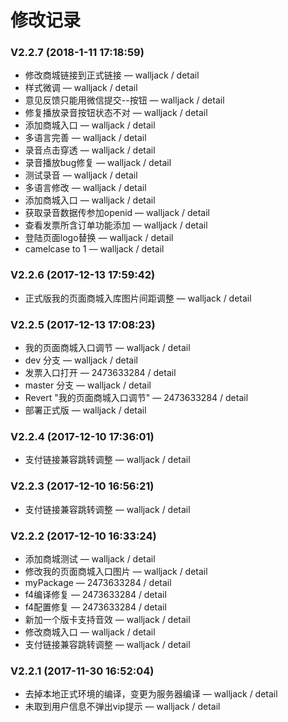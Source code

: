 # 修改记录
### V2.2.7 (2018-1-11 17:18:59)
- 修改商城链接到正式链接 — walljack / detail
- 样式微调 — walljack / detail
- 意见反馈只能用微信提交--按钮 — walljack / detail
- 修复播放录音按钮状态不对 — walljack / detail
- 添加商城入口 — walljack / detail
- 多语言完善 — walljack / detail
- 录音点击穿透 — walljack / detail
- 录音播放bug修复 — walljack / detail
- 测试录音 — walljack / detail
- 多语言修改 — walljack / detail
- 添加商城入口 — walljack / detail
- 获取录音数据传参加openid — walljack / detail
- 查看发票所含订单功能添加 — walljack / detail
- 登陆页面logo替换 — walljack / detail
- camelcase to 1 — walljack / detail

### V2.2.6 (2017-12-13 17:59:42)
- 正式版我的页面商城入库图片间距调整 — walljack / detail

### V2.2.5 (2017-12-13 17:08:23)
- 我的页面商城入口调节 — walljack / detail
- dev 分支 — walljack / detail
- 发票入口打开 — 2473633284 / detail
- master 分支 — walljack / detail
- Revert "我的页面商城入口调节" — 2473633284 / detail
- 部署正式版 — walljack / detail

### V2.2.4 (2017-12-10 17:36:01)
- 支付链接兼容跳转调整 — walljack / detail

### V2.2.3 (2017-12-10 16:56:21)
- 支付链接兼容跳转调整 — walljack / detail

### V2.2.2 (2017-12-10 16:33:24)
- 添加商城测试 — walljack / detail
- 修改我的页面商城入口图片 — walljack / detail
- myPackage — 2473633284 / detail
- f4编译修复 — 2473633284 / detail
- f4配置修复 — 2473633284 / detail
- 新加一个版卡支持音效 — walljack / detail
- 修改商城入口 — walljack / detail
- 支付链接兼容跳转调整 — walljack / detail

### V2.2.1 (2017-11-30 16:52:04)
- 去掉本地正式环境的编译，变更为服务器编译 — walljack / detail
- 未取到用户信息不弹出vip提示 — walljack / detail
